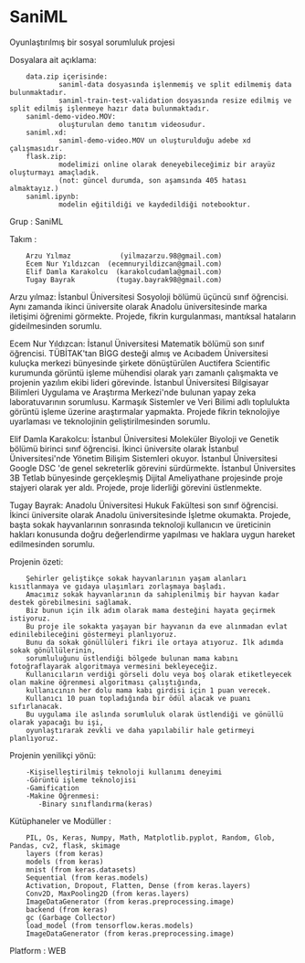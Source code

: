 # SaniML
Oyunlaştırılmış bir sosyal sorumluluk projesi


Dosyalara ait açıklama: 

        data.zip içerisinde:
                saniml-data dosyasında işlenmemiş ve split edilmemiş data bulunmaktadır.
                saniml-train-test-validation dosyasında resize edilmiş ve split edilmiş işlenmeye hazır data bulunmaktadır.
        saniml-demo-video.MOV:
                oluşturulan demo tanıtım videosudur.
        saniml.xd:
                saniml-demo-video.MOV un oluşturulduğu adebe xd çalışmasıdır.
        flask.zip:
                modelimizi online olarak deneyebileceğimiz bir arayüz oluşturmayı amaçladık.
                (not: güncel durumda, son aşamsında 405 hatası almaktayız.)
        saniml.ipynb:
                modelin eğitildiği ve kaydedildiği notebooktur.
        
        
Grup : SaniML


Takım : 

        Arzu Yılmaz            (yilmazarzu.98@gmail.com)
        Ecem Nur Yıldızcan  (ecemnuryildizcan@gmail.com)
        Elif Damla Karakolcu  (karakolcudamla@gmail.com)
        Tugay Bayrak          (tugay.bayrak98@gmail.com)
        
        

Arzu yılmaz: İstanbul Üniversitesi Sosyoloji bölümü üçüncü sınıf öğrencisi. Aynı zamanda ikinci üniversite olarak Anadolu üniversitesinde marka iletişimi öğrenimi görmekte. Projede, fikrin kurgulanması, mantıksal hataların gideilmesinden sorumlu.

Ecem Nur Yıldızcan: İstanul Üniversitesi Matematik bölümü son sınıf öğrencisi. TÜBİTAK'tan BİGG desteği almış ve Acıbadem Üniversitesi kuluçka merkezi bünyesinde şirkete dönüştürülen Auctifera Scientific kurumunda görüntü işleme mühendisi olarak yarı zamanlı çalışmakta ve projenin yazılım ekibi lideri görevinde. İstanbul Üniversitesi Bilgisayar Bilimleri Uygulama ve Araştırma Merkezi'nde bulunan yapay zeka laboratuvarının sorumlusu. Karmaşık Sistemler ve Veri Bilimi adlı toplulukta görüntü işleme üzerine araştırmalar yapmakta. Projede fikrin teknolojiye uyarlaması ve teknolojinin geliştirilmesinden sorumlu.

Elif Damla Karakolcu: İstanbul Üniversitesi Moleküler Biyoloji ve Genetik bölümü birinci sınıf öğrencisi. İkinci üniversite olarak İstanbul Üniversitesi'nde Yönetim Bilişim Sistemleri okuyor. İstanbul Üniversitesi Google DSC 'de genel sekreterlik görevini sürdürmekte. İstanbul Üniversites 3B Tetlab bünyesinde gerçekleşmiş Dijital Ameliyathane projesinde proje stajyeri olarak yer aldı. Projede, proje liderliği görevini üstlenmekte.

Tugay Bayrak: Anadolu Üniversitesi Hukuk Fakültesi son sınıf öğrencisi. İkinci üniversite olarak Anadolu üniversitesinde İşletme okumakta. Projede, başta sokak hayvanlarının sonrasında teknoloji kullanıcın ve üreticinin hakları konusunda doğru değerlendirme yapılması ve haklara uygun hareket edilmesinden sorumlu.


Projenin özeti: 

        Şehirler geliştikçe sokak hayvanlarının yaşam alanları kısıtlanmaya ve gıdaya ulaşımları zorlaşmaya başladı. 
        Amacımız sokak hayvanlarının da sahiplenilmiş bir hayvan kadar destek görebilmesini sağlamak. 
        Biz bunun için ilk adım olarak mama desteğini hayata geçirmek istiyoruz. 
        Bu proje ile sokakta yaşayan bir hayvanın da eve alınmadan evlat edinilebileceğini göstermeyi planlıyoruz. 
        Bunu da sokak gönüllüleri fikri ile ortaya atıyoruz. İlk adımda sokak gönüllülerinin, 
        sorumluluğunu üstlendiği bölgede bulunan mama kabını fotoğraflayarak algoritmaya vermesini bekleyeceğiz. 
        Kullanıcıların verdiği görseli dolu veya boş olarak etiketleyecek olan makine öğrenmesi algoritması çalıştığında, 
        kullanıcının her dolu mama kabı girdisi için 1 puan verecek. 
        Kullanıcı 10 puan topladığında bir ödül alacak ve puanı sıfırlanacak. 
        Bu uygulama ile aslında sorumluluk olarak üstlendiği ve gönüllü olarak yapacağı bu işi,
        oyunlaştırarak zevkli ve daha yapılabilir hale getirmeyi planlıyoruz. 
    

Projenin yenilikçi yönü: 

        -Kişiselleştirilmiş teknoloji kullanımı deneyimi
        -Görüntü işleme teknolojisi
        -Gamification
        -Makine Öğrenmesi:
           -Binary sınıflandırma(keras)


Kütüphaneler ve Modüller : 

        PIL, Os, Keras, Numpy, Math, Matplotlib.pyplot, Random, Glob, Pandas, cv2, flask, skimage
        layers (from keras)
        models (from keras)
        mnist (from keras.datasets)
        Sequential (from keras.models)
        Activation, Dropout, Flatten, Dense (from keras.layers)
        Conv2D, MaxPooling2D (from keras.layers)
        ImageDataGenerator (from keras.preprocessing.image)
        backend (from keras)
        gc (Garbage Collector)
        load_model (from tensorflow.keras.models)
        ImageDataGenerator (from keras.preprocessing.image)
        
        
Platform : WEB
        

  

